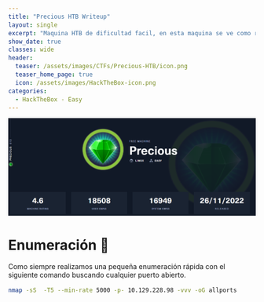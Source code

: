 ```yaml
---
title: "Precious HTB Writeup"
layout: single
excerpt: "Maquina HTB de dificultad facil, en esta maquina se ve como realizar un exploit a una aplicación web vulnerable usando una ejecución remota de comandos y un servidor local. La escalada de privilegios se basa despues en la explotación de un privilegio de sudo a un archivo .yml."
show_date: true
classes: wide
header:
  teaser: /assets/images/CTFs/Precious-HTB/icon.png
  teaser_home_page: true  
  icon: /assets/images/HackTheBox-icon.png
categories:
  - HackTheBox - Easy
---
```

![Precious](/assets/images/CTFs/Precious-HTB/header.png)

# Enumeración 🔎

Como siempre realizamos una pequeña enumeración rápida con el siguiente comando buscando cualquier puerto abierto.

```bash
nmap -sS  -T5 --min-rate 5000 -p- 10.129.228.98 -vvv -oG allports
```